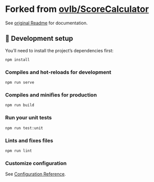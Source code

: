 # Forked from [ovlb/ScoreCalculator](https://github.com/ovlb/score-calculator)

See [original Readme](https://github.com/ovlb/score-calculator/blob/main/README.md) for documentation.

## 🥼 Development setup

You’ll need to install the project’s dependencies first:

```
npm install
```

### Compiles and hot-reloads for development

```
npm run serve
```

### Compiles and minifies for production

```
npm run build
```

### Run your unit tests

```
npm run test:unit
```

### Lints and fixes files

```
npm run lint
```

### Customize configuration

See [Configuration Reference](https://cli.vuejs.org/config/).
